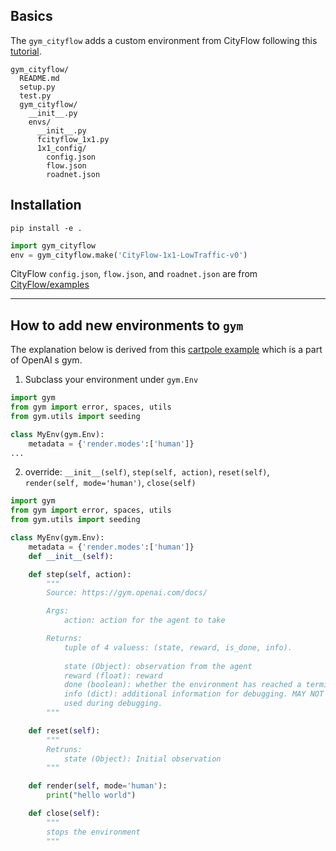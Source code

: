 
## Basics

The `gym_cityflow` adds a custom environment from CityFlow following this [tutorial](https://stable-baselines.readthedocs.io/en/master/guide/custom_env.html).
 
```
gym_cityflow/
  README.md
  setup.py
  test.py
  gym_cityflow/
    __init__.py
    envs/
      __init__.py
      fcityflow_1x1.py
      1x1_config/
        config.json
        flow.json
        roadnet.json
```

## Installation 
 
 `pip install -e .`
 
```python
import gym_cityflow
env = gym_cityflow.make('CityFlow-1x1-LowTraffic-v0')
```

CityFlow `config.json`, `flow.json`, and `roadnet.json` are from [CityFlow/examples](https://github.com/cityflow-project/CityFlow/tree/master/examples)

---

## How to add new environments to `gym`

The explanation below is derived from this [cartpole example](https://github.com/openai/gym/blob/master/gym/envs/classic_control/cartpole.py) which is a part of OpenAI
s gym.

1. Subclass your environment under `gym.Env`

```python
import gym
from gym import error, spaces, utils
from gym.utils import seeding

class MyEnv(gym.Env):
    metadata = {'render.modes':['human']}
...
```

2. override: `__init__(self)`, `step(self, action)`, `reset(self)`, `render(self, mode='human')`, `close(self)`

```python
import gym
from gym import error, spaces, utils
from gym.utils import seeding

class MyEnv(gym.Env):
    metadata = {'render.modes':['human']}
    def __init__(self):

    def step(self, action):
        """
        Source: https://gym.openai.com/docs/        

        Args:
            action: action for the agent to take

        Returns:
            tuple of 4 valuess: (state, reward, is_done, info).
            
            state (Object): observation from the agent 
            reward (float): reward
            done (boolean): whether the environment has reached a terminal state
            info (dict): additional information for debugging. MAY NOT be used during evaluation, only 
            used during debugging.
        """

    def reset(self):   
        """
        Retruns:
            state (Object): Initial observation
        """

    def render(self, mode='human'):
        print("hello world")

    def close(self):
        """
        stops the environment
        """
```